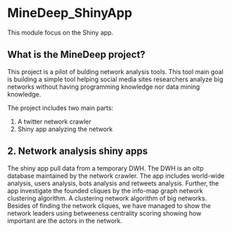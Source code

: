 # MineDeep_ShinyApp

This module focus on the Shiny app.

## What is the MineDeep project?

This project is a pilot of bulding network analysis tools. This tool main goal is
building a simple tool helping social media sites researchers analyze big
networks without having programming knowledge nor data mining knowledge.  

The project includes two main parts:
1. A twitter network crawler
2. Shiny app analyzing  the network


## 2. Network analysis shiny apps
The shiny app pull data from a temporary DWH. The DWH is an oltp database maintained
by the network crawler. The app includes world-wide analysis, users analysis,
bots analysis and retweets analysis. Further, the app investigate the founded
cliques by the info-map graph network clustering algorithm. A clustering network
algorithm of big networks. Besides of finding the network cliques, we have
managed to show the network leaders using betweeness centrality scoring showing
how important are the actors in the network.
